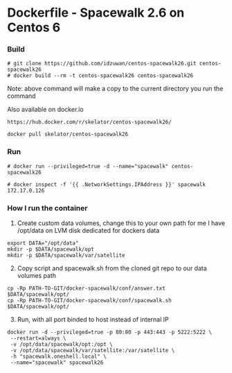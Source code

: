 Dockerfile - Spacewalk 2.6 on Centos 6
======================

### Build ###
```
# git clone https://github.com/idzuwan/centos-spacewalk26.git centos-spacewalk26
# docker build --rm -t centos-spacewalk26 centos-spacewalk26
```
Note: above command will make a copy to the current directory you run the command

Also available on docker.io
```
https://hub.docker.com/r/skelator/centos-spacewalk26/
```

```
docker pull skelator/centos-spacewalk26
```

### Run ###
```
# docker run --privileged=true -d --name="spacewalk" centos-spacewalk26
```

```
# docker inspect -f '{{ .NetworkSettings.IPAddress }}' spacewalk
172.17.0.126
```

### How I run the container ###

1. Create custom data volumes, change this to your own path for me I have /opt/data on LVM disk dedicated for dockers data
```
export DATA="/opt/data"
mkdir -p $DATA/spacewalk/opt
mkdir -p $DATA/spacewalk/var/satellite
```

2. Copy script and spacewalk.sh from the cloned git repo to our data volumes path
```
cp -Rp PATH-TO-GIT/docker-spacewalk/conf/answer.txt $DATA/spacewalk/opt/
cp -Rp PATH-TO-GIT/docker-spacewalk/conf/spacewalk.sh $DATA/spacewalk/opt/
```

3. Run, with all port binded to host instead of internal IP
```
docker run -d --privileged=true -p 80:80 -p 443:443 -p 5222:5222 \
 --restart=always \
 -v /opt/data/spacewalk/opt:/opt \
 -v /opt/data/spacewalk/var/satellite:/var/satellite \
 -h "spacewalk.oneshell.local" \
 --name="spacewalk" spacewalk26
```
